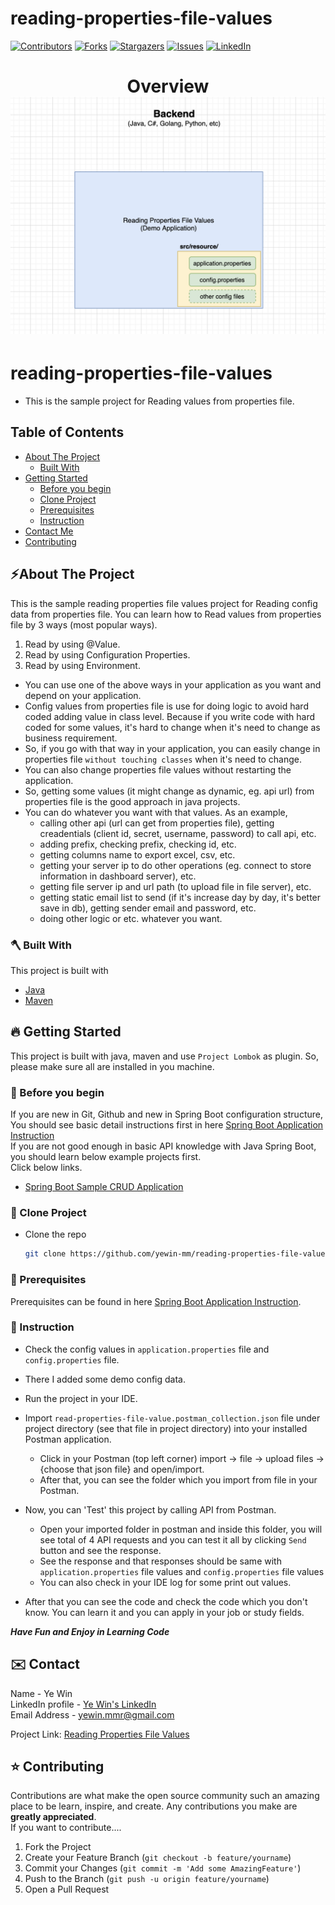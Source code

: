 # reading-properties-file-values
<!-- PROJECT SHIELDS -->

<!--
*** I'm using markdown "reference style" links for readability.
*** Reference links are enclosed in brackets [ ] instead of parentheses ( ).
*** See the bottom of this document for the declaration of the reference variables
*** for contributors-url, forks-url, etc. This is an optional, concise syntax you may use.
*** https://www.markdownguide.org/basic-syntax/#reference-style-links
-->
[![Contributors][contributors-shield]][contributors-url]
[![Forks][forks-shield]][forks-url]
[![Stargazers][stars-shield]][stars-url]
[![Issues][issues-shield]][issues-url]
[![LinkedIn][linkedin-shield]][linkedin-url]

<!-- MARKDOWN LINKS & IMAGES -->
<!-- https://www.markdownguide.org/basic-syntax/#reference-style-links -->
[contributors-shield]: https://img.shields.io/github/contributors/yewin-mm/reading-properties-file-values.svg?style=for-the-badge
[contributors-url]: https://github.com/yewin-mm/reading-properties-file-values/graphs/contributors
[forks-shield]: https://img.shields.io/github/forks/yewin-mm/reading-properties-file-values.svg?style=for-the-badge
[forks-url]: https://github.com/yewin-mm/reading-properties-file-values/network/members
[stars-shield]: https://img.shields.io/github/stars/yewin-mm/reading-properties-file-values.svg?style=for-the-badge
[stars-url]: https://github.com/yewin-mm/reading-properties-file-values/stargazers
[issues-shield]: https://img.shields.io/github/issues/yewin-mm/reading-properties-file-values.svg?style=for-the-badge
[issues-url]: https://github.com/yewin-mm/reading-properties-file-values/issues
[linkedin-shield]: https://img.shields.io/badge/-LinkedIn-black.svg?style=for-the-badge&logo=linkedin&colorB=555
[linkedin-url]: https://www.linkedin.com/in/ye-win-1a33a292/
[product-screenshot]: images/screenshot.png


<h1 align="center">
  Overview
  <img src="https://github.com/yewin-mm/reading-properties-file-values/blob/master/github/template/images/overview/Reading_Properties_File_Values.png" /><br/>
</h1>

# reading-properties-file-values
* This is the sample project for Reading values from properties file.

<!-- TABLE OF CONTENTS -->
## Table of Contents
- [About The Project](#about-the-project)
    - [Built With](#built-with)
- [Getting Started](#getting-started)
    - [Before you begin](#before-you-begin)
    - [Clone Project](#clone-project)
    - [Prerequisites](#prerequisites)
    - [Instruction](#instruction)
- [Contact Me](#contact)
- [Contributing](#Contributing)


<a name="about-the-project"></a>
## ⚡️About The Project
This is the sample reading properties file values project for Reading config data from properties file.
You can learn how to Read values from properties file by 3 ways (most popular ways).
1. Read by using @Value.
2. Read by using Configuration Properties.
3. Read by using Environment.
* You can use one of the above ways in your application as you want and depend on your application.
* Config values from properties file is use for doing logic to avoid hard coded adding value in class level. 
Because if you write code with hard coded for some values, it's hard to change when it's need to change as business requirement.
* So, if you go with that way in your application, you can easily change in properties file `without touching classes` when it's need to change.
* You can also change properties file values without restarting the application.
* So, getting some values (it might change as dynamic, eg. api url) from properties file is the good approach in java projects.
* You can do whatever you want with that values. As an example, 
  * calling other api (url can get from properties file), getting creadentials (client id, secret, username, password) to call api, etc.
  * adding prefix, checking prefix, checking id, etc.
  * getting columns name to export excel, csv, etc.
  * getting your server ip to do other operations (eg. connect to store information in dashboard server), etc.
  * getting file server ip and url path (to upload file in file server), etc.
  * getting static email list to send (if it's increase day by day, it's better save in db), getting sender email and password, etc.
  * doing other logic or etc. whatever you want.

<a name="built-with"></a>
### 🪓 Built With
This project is built with
* [Java](https://www.oracle.com/au/java/technologies/javase/javase-jdk8-downloads.html)
* [Maven](https://maven.apache.org/download.cgi)


<a name="getting-started"></a>
## 🔥 Getting Started
This project is built with java, maven and use `Project Lombok` as plugin.
So, please make sure all are installed in you machine.


<a name="before-you-begin"></a>
### 🔔 Before you begin
If you are new in Git, Github and new in Spring Boot configuration structure, <br>
You should see basic detail instructions first in here [Spring Boot Application Instruction](https://github.com/yewin-mm/spring-boot-app-instruction)<br>
If you are not good enough in basic API knowledge with Java Spring Boot, you should learn below example projects first. <br>
Click below links.
* [Spring Boot Sample CRUD Application](https://github.com/yewin-mm/spring-boot-sample-crud)


<a name="clone-project"></a>
### 🥡 Clone Project
* Clone the repo
   ```sh
   git clone https://github.com/yewin-mm/reading-properties-file-values.git


<a name="prerequisites"></a>
### 🔑 Prerequisites
Prerequisites can be found in here [Spring Boot Application Instruction](https://github.com/yewin-mm/spring-boot-app-instruction).


<a name="instruction"></a>
### 📝 Instruction
* Check the config values in `application.properties` file and `config.properties` file.
* There I added some demo config data.
* Run the project in your IDE.

* Import `read-properties-file-value.postman_collection.json` file under project directory (see that file in project directory) into your installed Postman application.
    * Click in your Postman (top left corner) import -> file -> upload files -> {choose that json file} and open/import.
    * After that, you can see the folder which you import from file in your Postman.
* Now, you can 'Test' this project by calling API from Postman.
    * Open your imported folder in postman and inside this folder, you will see total of 4 API requests and you can test it all by clicking `Send` button and see the response.
    * See the response and that responses should be same with `application.properties` file values and `config.properties` file values
    * You can also check in your IDE log for some print out values.

* After that you can see the code and check the code which you don't know. You can learn it and you can apply in your job or study fields.

***Have Fun and Enjoy in Learning Code***


<a name="contact"></a>
## ✉️ Contact
Name - Ye Win <br> LinkedIn profile -  [Ye Win's LinkedIn](https://www.linkedin.com/in/ye-win-1a33a292/)  <br> Email Address - yewin.mmr@gmail.com

Project Link: [Reading Properties File Values](https://github.com/yewin-mm/reading-properties-file-values)


<a name="contributing"></a>
## ⭐ Contributing
Contributions are what make the open source community such an amazing place to be learn, inspire, and create. Any contributions you make are **greatly appreciated**.
<br>If you want to contribute....
1. Fork the Project
2. Create your Feature Branch (`git checkout -b feature/yourname`)
3. Commit your Changes (`git commit -m 'Add some AmazingFeature'`)
4. Push to the Branch (`git push -u origin feature/yourname`)
5. Open a Pull Request


